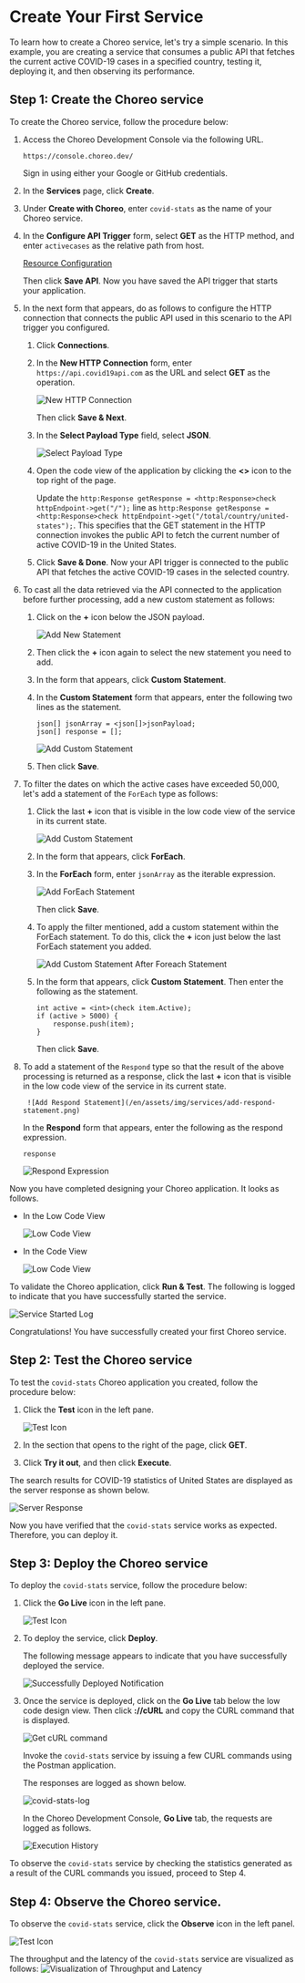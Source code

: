 # Create Your First Service

To learn how to create a Choreo service, let's try a simple scenario. In this example, you are creating a service that consumes a public API that fetches the current active COVID-19 cases in a specified country, testing it, deploying it, and then observing its performance.

## Step 1: Create the Choreo service

To create the Choreo service, follow the procedure below: 

1. Access the Choreo Development Console via the following URL.

    `https://console.choreo.dev/`
    
    Sign in using either your Google or GitHub credentials.
    
2. In the **Services** page, click **Create**.

3. Under **Create with Choreo**, enter `covid-stats` as the name of your Choreo service.

4. In the **Configure API Trigger** form, select **GET** as the HTTP method, and enter `activecases` as the relative path from host.

    [Resource Configuration](/en/assets/img/services/configure-a-trigge.md)
 
    Then click **Save API**. Now you have saved the API trigger that starts your application.
    
5. In the next form that appears, do as follows to configure the HTTP connection that connects the public API used in this scenario to the API trigger you configured.

    1. Click **Connections**.

    2. In the **New HTTP Connection** form, enter `https://api.covid19api.com` as the URL and select **GET** as the operation.
    
        ![New HTTP Connection](/en/assets/img/services/new-http-connection.png)
     
        Then click **Save & Next**.
        
    3. In the **Select Payload Type** field, select **JSON**.
    
        ![Select Payload Type](/en/assets/img/services/select-payload-type.png)
        
    4. Open the code view of the application by clicking the **<>** icon to the top right of the page.
    
        Update the `http:Response getResponse = <http:Response>check httpEndpoint->get("/");` line as `http:Response getResponse = <http:Response>check httpEndpoint->get("/total/country/united-states");`. This specifies that the GET statement in the HTTP connection invokes the public API to fetch the current number of active COVID-19 in the United States.
        
    5. Click **Save & Done**. Now your API trigger is connected to the public API that fetches the active COVID-19 cases in the selected country.
    
6. To cast all the data retrieved via the API connected to the application before further processing, add a new custom statement as follows:

    1. Click on the **+** icon below the JSON payload. 

        ![Add New Statement](/en/assets/img/services/add-new-statement.png)
    
    2. Then click the **+** icon again to select the new statement you need to add.
    
    3. In the form that appears, click **Custom Statement**.

    4. In the **Custom Statement** form that appears, enter the following two lines as the statement.
    
        ```ballerina
        json[] jsonArray = <json[]>jsonPayload;
        json[] response = [];
        ```

        ![Add Custom Statement](/en/assets/img/services/custom-statement.png)

    5. Then click **Save**.
    
7. To filter the dates on which the active cases have exceeded 50,000, let's add a statement of the `ForEach` type as follows: 

    1. Click the last **+** icon that is visible in the low code view of the service in its current state.

        ![Add Custom Statement](/en/assets/img/services/add-to-the-service.png)
    
    2. In the form that appears, click **ForEach**.

    3. In the **ForEach** form, enter `jsonArray` as the iterable expression.

        ![Add ForEach Statement](/en/assets/img/services/add-foreach-statement.png)
    
        Then click **Save**.
    
    4. To apply the filter mentioned, add a custom statement within the ForEach statement. To do this, click the **+** icon just below the last ForEach statement you added.

        ![Add Custom Statement After Foreach Statement](/en/assets/img/services/add-custom-statement-after-foreach-statement.png)
    
    5. In the form that appears, click **Custom Statement**. Then enter the following as the statement.

        ```ballerina
        int active = <int>(check item.Active);
        if (active > 5000) {
            response.push(item);
        }
        ```
        
        Then click **Save**.
    
8. To add a statement of the `Respond` type so that the result of the above processing is returned as a response, click the last **+** icon that is visible in the low code view of the service in its current state.

        ![Add Respond Statement](/en/assets/img/services/add-respond-statement.png)
    
    In the **Respond** form that appears, enter the following as the respond expression.

    ```ballerina
    response
    ```

    ![Respond Expression](/en/assets/img/services/respond-expression.png)
    
Now you have completed designing your Choreo application. It looks as follows.

- In the Low Code View

    ![Low Code View](/en/assets/img/services/choreo-service-low-code-view.png)

- In the Code View

    ![Low Code View](/en/assets/img/services/choreo-service-code-view.png)
    
To validate the Choreo application, click **Run & Test**. The following is logged to indicate that you have successfully started the service.

![Service Started Log](/en/assets/img/services/service-started-notification.png)
    
Congratulations! You have successfully created your first Choreo service.
   
## Step 2: Test the Choreo service

To test the `covid-stats` Choreo application you created, follow the procedure below:

1. Click the **Test** icon in the left pane.

    ![Test Icon](/en/assets/img/services/test-icon.png)

2. In the section that opens to the right of the page, click **GET**.

3. Click **Try it out**, and then click **Execute**.

The search results for COVID-19 statistics of United States are displayed as the server response as shown below.

![Server Response](/en/assets/img/services/server-response.png)

Now you have verified that the `covid-stats` service works as expected. Therefore, you can deploy it.

## Step 3: Deploy the Choreo service

To deploy the `covid-stats` service, follow the procedure below:

1. Click the **Go Live** icon in the left pane.

    ![Test Icon](/en/assets/img/services/deploy-icon.png)

2. To deploy the service, click **Deploy**.

    The following message appears to indicate that you have successfully deployed the service.

    ![Successfully Deployed Notification](/en/assets/img/services/successfully-deployed-notification.png)

3. Once the service is deployed, click on the **Go Live** tab below the low code design view. Then click **://cURL** and copy the CURL command that is displayed.

    ![Get cURL command](/en/assets/img/services/copy-curl-command.png)
    
    Invoke the `covid-stats` service by issuing a few CURL commands using the Postman application.
    
    The responses are logged as shown below.
    
    ![covid-stats-log](/en/assets/img/services/covid-stats-log.png)

    In the Choreo Development Console, **Go Live** tab, the requests are logged as follows.
    
    ![Execution History](/en/assets/img/services/execution-history.png)
    
To observe the `covid-stats` service by checking the statistics generated as a result of the CURL commands you issued, proceed to Step 4. 

## Step 4: Observe the Choreo service.

To observe the `covid-stats` service, click the **Observe** icon in the left panel.

![Test Icon](/en/assets/img/services/observe-icon.png)

The throughput and the latency of the `covid-stats` service are visualized as follows:
![Visualization of Throughput and Latency](/en/assets/img/services/successfully-deployed-notification.png)

